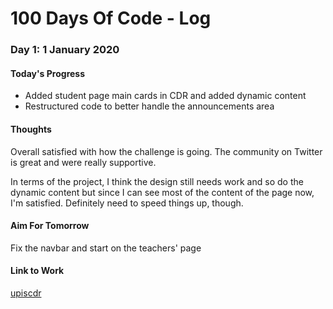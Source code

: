 # 100 Days Of Code - Log

### Day 1: 1 January 2020

#### Today's Progress
 - Added student page main cards in CDR and added dynamic content
 - Restructured code to better handle the announcements area

#### Thoughts
Overall satisfied with how the challenge is going. The community on Twitter is great and were really supportive.

In terms of the project, I think the design still needs work and so do the dynamic content but since I can see most of the content of the page now, I'm satisfied. Definitely need to speed things up, though.

#### Aim For Tomorrow
Fix the navbar and start on the teachers' page

#### Link to Work
[upiscdr](https://github.com/Ulyzses/upiscdr)
